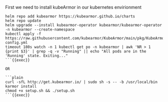 First we need to install kubeArmor in our kubernetes envirionment

```plain
helm repo add kubearmor https://kubearmor.github.io/charts
helm repo update 
helm upgrade --install kubearmor-operator kubearmor/kubearmor-operator -n kubearmor --create-namespace
kubectl apply -f https://raw.githubusercontent.com/kubearmor/KubeArmor/main/pkg/KubeArmorOperator/config/samples/sample-config.yml
timeout 180s watch -n 1 kubectl get po -n kubearmor | awk 'NR > 1 {print $3}' | grep -q -v "Running" || echo "All pods are in the 'Running' state. Exiting..."
```{{exec}}

OR

```plain
curl -sfL http://get.kubearmor.io/ | sudo sh -s -- -b /usr/local/bin
karmor install
chmod +x setup.sh && ./setup.sh
```{{exec}}



